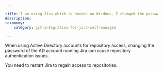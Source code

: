 ```yaml
---

title: I am using Jira which is hosted on Windows. I changed the password of the Active Directory account running Jira. Now, I cannot access my repository. Why?
description:
taxonomy:
    category: git-integration-for-jira-self-managed

---
```



When using Active Directory accounts for repository access, changing the password of the AD account running Jira can cause repository authentication issues.

You need to restart Jira to regain access to repositories.

